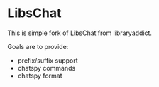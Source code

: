 LibsChat
========

This is simple fork of LibsChat from libraryaddict.

Goals are to provide:
 - prefix/suffix support
 - chatspy commands
 - chatspy format
